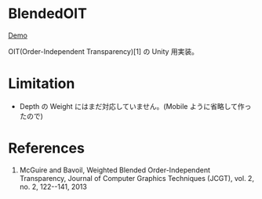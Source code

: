 BlendedOIT
==========
[Demo](http://nobnak.github.io/SceneSamples/SimpleBlendedOIT/SimpleBlendedOIT.html)

OIT(Order-Independent Transparency)[1] の Unity 用実装。

# Limitation
 - Depth の Weight にはまだ対応していません。(Mobile ように省略して作ったので)

# References
 1. McGuire and Bavoil, Weighted Blended Order-Independent Transparency, Journal of Computer Graphics Techniques (JCGT), vol. 2, no. 2, 122--141, 2013 
